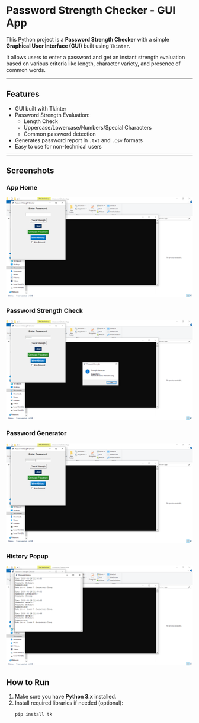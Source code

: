 # Password Strength Checker - GUI App

This Python project is a **Password Strength Checker** with a simple **Graphical User Interface (GUI)** built using `Tkinter`.

It allows users to enter a password and get an instant strength evaluation based on various criteria like length, character variety, and presence of common words.

---

## Features

- GUI built with Tkinter
- Password Strength Evaluation:
  - Length Check
  - Uppercase/Lowercase/Numbers/Special Characters
  - Common password detection
- Generates password report in `.txt` and `.csv` formats
- Easy to use for non-technical users

---

## Screenshots

### App Home
![Home](screenshot1.PNG)

### Password Strength Check
![Strength](screenshot2.PNG)
 
### Password Generator
![Generator](screenshot3.PNG)

### History Popup
![History](screenshot4.PNG)


## How to Run

1. Make sure you have **Python 3.x** installed.
2. Install required libraries if needed (optional):
   ```bash
   pip install tk
